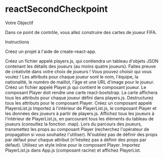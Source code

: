 # reactSecondCheckpoint

Votre Objectif

 

Dans ce point de contrôle, vous allez construire des cartes de joueur FIFA.


Instructions

Créez un projet à l'aide de create-react-app.

Créez un fichier appelé players.js, qui contiendra un tableau d'objets JSON contenant les détails des joueurs (au moins quatre joueurs).
Faites preuve de créativité dans votre choix de joueurs ! Vous pouvez choisir qui vous voulez !
Les attributs pour chaque joueur sont le nom, l'équipe, la nationalité, le numéro de maillot, l'âge et une URL d'image pour le joueur.
Créez un fichier appelé Player.js qui contient le composant joueur.
Le composant Player doit rendre une carte react-bootstrap. La carte affichera tous les attributs pour chaque joueur défini dans players.js.
Déstructurez tous les attributs pour le composant Player.
Créez un composant appelé PlayersList.js
Importez à l'intérieur de PlayerList.js, le composant Player et les données des joueurs à partir de players.js.
Affichez tous les joueurs à l'intérieur de PlayerList.js, en parcourant tous les éléments du tableau de joueurs (consultez la fonction .map).
Lors du parcours des joueurs, transmettez les props au composant Player (recherchez l'opérateur de propagation si vous souhaitez l'utiliser).
N'oubliez pas de définir des props par défaut pour chaque attribut (n'hésitez pas à définir des props par défaut).
Utilisez un style inline pour le composant Player.
Importez PlayerList.js dans App.js (composant racine) et affichez PlayerList.
